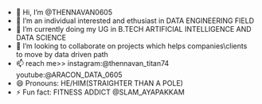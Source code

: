 - 👋 Hi, I’m @THENNAVAN0605
- 👀 I’m an individual interested and ethusiast in DATA ENGINEERING FIELD
- 🌱 I’m currently doing my UG in B.TECH ARTIFICIAL INTELLIGENCE AND DATA SCIENCE
- 💞️ I’m looking to collaborate on projects which helps companies\clients to move by data driven path
- 📫 reach me>> instagram:@thennavan_titan74  youtube:@ARACON_DATA_0605
- 😄 Pronouns: HE/HIM(STRAIGHTER THAN A POLE)
- ⚡ Fun fact: FITNESS ADDICT @SLAM_AYAPAKKAM

<!---
THENNAVAN0605/THENNAVAN0605 is a ✨ special ✨ repository because its `README.md` (this file) appears on your GitHub profile.
You can click the Preview link to take a look at your changes.
--->
